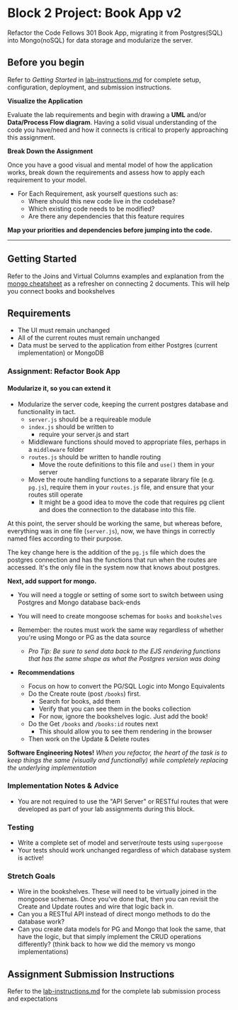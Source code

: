 # Block 2 Project: Book App v2

Refactor the Code Fellows 301 Book App, migrating it from Postgres(SQL) into Mongo(noSQL) for data storage and modularize the server.

## Before you begin
Refer to *Getting Started*  in [lab-instructions.md](../../../reference/submission-instructions/labs.md) for complete setup, configuration, deployment, and submission instructions.

**Visualize the Application**

Evaluate the lab requirements and begin with drawing a **UML** and/or **Data/Process Flow diagram**.  Having a solid visual understanding of the code you have/need and how it connects is critical to properly approaching this assignment.

**Break Down the Assignment**

Once you have a good visual and mental model of how the application works, break down the requirements and assess how to apply each requirement to your model.

 * For Each Requirement, ask yourself questions such as:
   * Where should this new code live in the codebase?
   * Which existing code needs to be modified?
   * Are there any dependencies that this feature requires

**Map your priorities and dependencies before jumping into the code.**

---

## Getting Started

Refer to the Joins and Virtual Columns examples and explanation from the [mongo cheatsheet](../../../reference/mongo-cheatsheet.md) as a refresher on connecting 2 documents. This will help you connect books and bookshelves

## Requirements

* The UI must remain unchanged
* All of the current routes must remain unchanged
* Data must be served to the application from either Postgres (current implementation) or MongoDB

### Assignment: Refactor Book App

#### Modularize it, so you can extend it

* Modularize the server code, keeping the current postgres database and functionality in tact.
  * `server.js` should be a requireable module
  * `index.js` should be written to
    * require your server.js and start
  * Middleware functions should moved to appropriate files, perhaps in a `middleware` folder
  * `routes.js` should be written to handle routing
    * Move the route definitions to this file and `use()` them in your server
  * Move the route handling functions to a separate library file (e.g. `pg.js`), require them in your `routes.js` file, and ensure that your routes still operate
    * It might be a good idea to move the code that requires pg client and does the connection to the database into this file.
    
At this point, the server should be working the same, but whereas before, everything was in one file (`server.js`), now, we have things in correctly named files according to their purpose. 

The key change here is the addition of the `pg.js` file which does the postgres connection and has the functions that run when the routes are accessed. It's the only file in the system now that knows about postgres.

**Next, add support for mongo.**

* You will need a toggle or setting of some sort to switch between using Postgres and Mongo database back-ends
* You will need to create mongoose schemas for `books` and `bookshelves`
* Remember: the routes must work the same way regardless of whether you're using Mongo or PG as the data source
  * *Pro Tip: Be sure to send data back to the EJS rendering functions that has the same shape as what the Postgres version was doing*

* **Recommendations**
  * Focus on how to convert the PG/SQL Logic into Mongo Equivalents
  * Do the Create route (post `/books`) first.
    * Search for books, add them
    * Verify that you can see them in the books collection
    * For now, ignore the bookshelves logic.  Just add the book!
  * Do the Get `/books` and `/books:id` routes next
    * This should allow you to see them rendering in the browser
  * Then work on the Update & Delete routes

**Software Engineering Notes!** *When you refactor, the heart of the task is to keep things the same (visually and functionally) while completely replacing the underlying implementation*

### Implementation Notes & Advice
* You are not required to use the "API Server" or RESTful routes that were developed as part of your lab assignments during this block.


### Testing
* Write a complete set of model and server/route tests using `supergoose`
* Your tests should work unchanged regardless of which database system is active!

### Stretch Goals

* Wire in the bookshelves. These will need to be virtually joined in the mongoose schemas.  Once you've done that, then you can revisit the Create and Update routes and wire that logic back in.
* Can you a RESTful API instead of direct mongo methods to do the database work?
* Can you create data models for PG and Mongo that look the same, that have the logic, but that simply implement the CRUD operations differently? (think back to how we did the memory vs mongo implementations)


  

## Assignment Submission Instructions
Refer to the [lab-instructions.md](../../../reference/submission-instructions/labs.md) for the complete lab submission process and expectations

